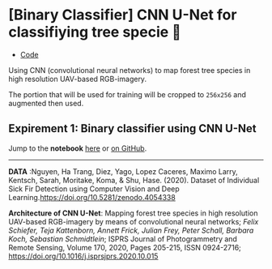 # [Binary Classifier] CNN U-Net for classifiying tree specie 🌳

- <a href="https://github.com/ayoubft/CNN-rgbUAV" target="_blank">Code</a>

Using CNN (convolutional neural networks) to map forest tree species in high resolution UAV-based RGB-imagery.

The portion that will be used for training will be cropped to `256x256` and augmented then used.

## Expirement 1: Binary classifier using CNN U-Net

Jump to the **notebook**
<a href="../notebooks/binaryTreeClassifier.html" target="_blank">here</a> or <a href="https://github.com/ayoubft/CNN-rgbUAV/blob/main/tree3Classifier-v2.ipynb" target="_blank">on GitHub</a>.

---

**DATA** :Nguyen, Ha Trang, Diez, Yago, Lopez Caceres, Maximo Larry, Kentsch, Sarah, Moritake, Koma, & Shu, Hase. (2020). Dataset of Individual Sick Fir Detection using Computer Vision and Deep Learning.<a href="https://doi.org/10.5281/zenodo.4054338" target="_blank">https://doi.org/10.5281/zenodo.4054338</a>

**Architecture of CNN U-Net**: Mapping forest tree species in high resolution UAV-based RGB-imagery by means of convolutional neural networks;
_Felix Schiefer, Teja Kattenborn, Annett Frick, Julian Frey, Peter Schall, Barbara Koch, Sebastian Schmidtlein_; ISPRS Journal of Photogrammetry and Remote Sensing, Volume 170, 2020, Pages 205-215, ISSN 0924-2716; <a href="https://doi.org/10.1016/j.isprsjprs.2020.10.015" target="_blank">https://doi.org/10.1016/j.isprsjprs.2020.10.015</a>
